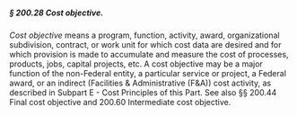 ##### § 200.28 Cost objective. #####

*Cost objective* means a program, function, activity, award, organizational subdivision, contract, or work unit for which cost data are desired and for which provision is made to accumulate and measure the cost of processes, products, jobs, capital projects, etc. A cost objective may be a major function of the non-Federal entity, a particular service or project, a Federal award, or an indirect (Facilities & Administrative (F&A)) cost activity, as described in Subpart E - Cost Principles of this Part. See also §§ 200.44 Final cost objective and 200.60 Intermediate cost objective.